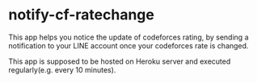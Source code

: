 # notify-cf-ratechange

This app helps you notice the update of codeforces rating, by sending a notification to your LINE account once your codeforces rate is changed.

This app is supposed to be hosted on Heroku server and executed regularly(e.g. every 10 minutes).
